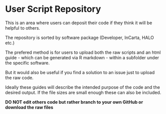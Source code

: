 # User Script Repository

This is an area where users can deposit their code if they think it will be helpful to others.

The repository is sorted by software package (Developer, InCarta, HALO etc.)

The prefered method is for users to upload both the raw scripts and an html guide - which can be generated via R markdown - within a subfolder under the specific software. 

But it would also be useful if you find a solution to an issue just to upload the raw code.

Ideally these guides will describe the intended purpose of the code and the desired output. If the file sizes are small enough these can also be included. 

**DO NOT edit others code but rather branch to your own GitHub or download the raw files**
